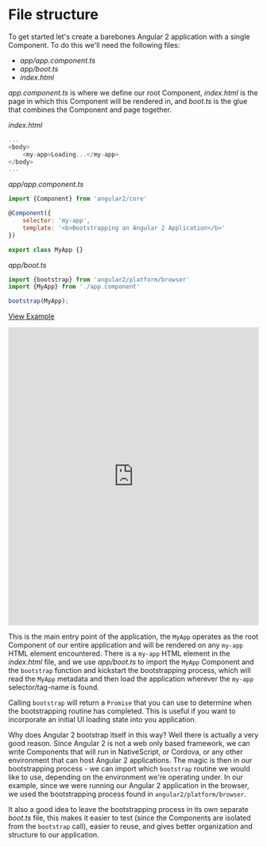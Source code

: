 # File structure

To get started let's create a barebones Angular 2 application with a single Component. To do this we'll need the following files:

- *app/app.component.ts*
- *app/boot.ts*
- *index.html*

*app.component.ts* is where we define our root Component, *index.html* is the page in which this Component will be rendered in, and *boot.ts* is the glue that combines the Component and page together.  

*index.html*

```js
...
<body>
	<my-app>Loading...</my-app>
</body>
...
```

*app/app.component.ts*

```js
import {Component} from 'angular2/core'

@Component({
	selector: 'my-app',
	template: '<b>Bootstrapping an Angular 2 Application</b>'
})

export class MyApp {}
```
*app/boot.ts*

```js
import {bootstrap} from 'angular2/platform/browser'
import {MyApp} from './app.component'

bootstrap(MyApp);
```

[View Example](http://plnkr.co/edit/VmS9belVWf8pVDh0jIlb)

<iframe style="width: 100%; height: 600px" src="http://embed.plnkr.co/VmS9belVWf8pVDh0jIlb" frameborder="0" allowfullscren="allowfullscren"></iframe>


This is the main entry point of the application, the `MyApp` operates as the root Component of our entire application and will be rendered on any `my-app` HTML element encountered. There is a `my-app` HTML element in the *index.html* file, and we use *app/boot.ts* to import the `MyApp` Component and the `bootstrap` function and kickstart the bootstrapping process, which will read the `MyApp` metadata and then load the application wherever the `my-app` selector/tag-name is found. 

Calling `bootstrap` will return a `Promise` that you can use to determine when the bootstrapping routine has completed. This is useful if you want to incorporate an initial UI loading state into you application. 

Why does Angular 2 bootstrap itself in this way? Well there is actually a very good reason. Since Angular 2 is not a web only based framework, we can write Components that will run in NativeScript, or Cordova, or any other environment that can host Angular 2 applications. The magic is then in our bootstrapping process - we can import which `bootstrap` routine we would like to use, depending on the environment we're operating under. In our example, since we were running our Angular 2 application in the browser, we used the bootstrapping process found in `angular2/platform/browser`. 


It also a good idea to leave the bootstrapping process in its own separate *boot.ts* file, this makes it easier to test (since the Components are isolated from the `bootstrap` call), easier to reuse, and gives better organization and structure to our application. 